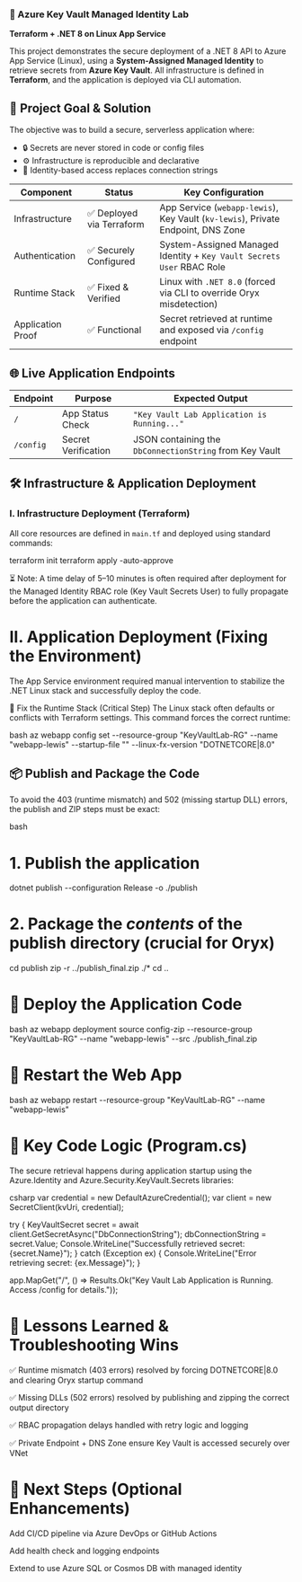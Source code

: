 ### 🔐 Azure Key Vault Managed Identity Lab  
**Terraform + .NET 8 on Linux App Service**

This project demonstrates the secure deployment of a .NET 8 API to Azure App Service (Linux), using a **System-Assigned Managed Identity** to retrieve secrets from **Azure Key Vault**. All infrastructure is defined in **Terraform**, and the application is deployed via CLI automation.

## 🚀 Project Goal & Solution

The objective was to build a secure, serverless application where:
- 🔒 Secrets are never stored in code or config files
- ⚙️ Infrastructure is reproducible and declarative
- 🧠 Identity-based access replaces connection strings

| Component         | Status               | Key Configuration                                                                 |
|------------------|----------------------|------------------------------------------------------------------------------------|
| Infrastructure    | ✅ Deployed via Terraform | App Service (`webapp-lewis`), Key Vault (`kv-lewis`), Private Endpoint, DNS Zone |
| Authentication    | ✅ Securely Configured    | System-Assigned Managed Identity + `Key Vault Secrets User` RBAC Role             |
| Runtime Stack     | ✅ Fixed & Verified       | Linux with `.NET 8.0` (forced via CLI to override Oryx misdetection)              |
| Application Proof | ✅ Functional             | Secret retrieved at runtime and exposed via `/config` endpoint                    |

## 🌐 Live Application Endpoints

| Endpoint     | Purpose                  | Expected Output                                      |
|--------------|--------------------------|------------------------------------------------------|
| `/`          | App Status Check         | `"Key Vault Lab Application is Running..."`          |
| `/config`    | Secret Verification      | JSON containing the `DbConnectionString` from Key Vault |

## 🛠️ Infrastructure & Application Deployment

### I. Infrastructure Deployment (Terraform)

All core resources are defined in `main.tf` and deployed using standard commands:


terraform init
terraform apply -auto-approve

⏳ Note: A time delay of 5–10 minutes is often required after deployment for the Managed Identity RBAC role (Key Vault Secrets User) to fully propagate before the application can authenticate.

# II. Application Deployment (Fixing the Environment)
The App Service environment required manual intervention to stabilize the .NET Linux stack and successfully deploy the code.

🔧 Fix the Runtime Stack (Critical Step)
The Linux stack often defaults or conflicts with Terraform settings. This command forces the correct runtime:

bash
az webapp config set --resource-group "KeyVaultLab-RG" --name "webapp-lewis" --startup-file "" --linux-fx-version "DOTNETCORE|8.0"

## 📦 Publish and Package the Code
To avoid the 403 (runtime mismatch) and 502 (missing startup DLL) errors, the publish and ZIP steps must be exact:

bash
# 1. Publish the application
dotnet publish --configuration Release -o ./publish 

# 2. Package the *contents* of the publish directory (crucial for Oryx)
cd publish
zip -r ../publish_final.zip ./*
cd ..


# 🚀 Deploy the Application Code
bash
az webapp deployment source config-zip --resource-group "KeyVaultLab-RG" --name "webapp-lewis" --src ./publish_final.zip

# 🔁 Restart the Web App
bash
az webapp restart --resource-group "KeyVaultLab-RG" --name "webapp-lewis"

# 🧠 Key Code Logic (Program.cs)
The secure retrieval happens during application startup using the Azure.Identity and Azure.Security.KeyVault.Secrets libraries:

csharp
var credential = new DefaultAzureCredential();
var client = new SecretClient(kvUri, credential);

try
{
    KeyVaultSecret secret = await client.GetSecretAsync("DbConnectionString");
    dbConnectionString = secret.Value;
    Console.WriteLine("Successfully retrieved secret: {secret.Name}");
}
catch (Exception ex)
{
    Console.WriteLine("Error retrieving secret: {ex.Message}");
}

app.MapGet("/", () => Results.Ok("Key Vault Lab Application is Running. Access /config for details."));

# 📌 Lessons Learned & Troubleshooting Wins
✅ Runtime mismatch (403 errors) resolved by forcing DOTNETCORE|8.0 and clearing Oryx startup command

✅ Missing DLLs (502 errors) resolved by publishing and zipping the correct output directory

✅ RBAC propagation delays handled with retry logic and logging

✅ Private Endpoint + DNS Zone ensure Key Vault is accessed securely over VNet

# 🧰 Next Steps (Optional Enhancements)
Add CI/CD pipeline via Azure DevOps or GitHub Actions

Add health check and logging endpoints

Extend to use Azure SQL or Cosmos DB with managed identity
